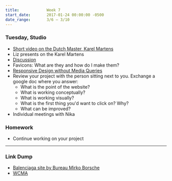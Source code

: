 ```yaml
---
title:            Week 7
start_date:       2017-01-24 00:00:00 -0500
date_range:       3/6 – 3/10
---
```


### Tuesday, Studio
- [Short video on the Dutch Master, Karel Martens](https://www.youtube.com/watch?v=CkZT7-Xn4C4)
- Liz presents on the Karel Martens
- [Discussion](https://docs.google.com/document/d/1u9YzlVlWybXNrVRZprGG2B2o1GPysWDT4bLZ5M9MyEw/edit?usp=sharing)
- Favicons: What are they and how do I make them?
- [Responsive Design without Media Queries](../assets/lectures/studio/responsive-intro.zip)
- Review your project with the person sitting next to you. Exchange a google doc where you answer:<br/>
    * What is the point of the website?
    * What is working conceptually?
    * What is working visually?
    * What is the first thing you'd want to click on? Why?
    * What can be improved?
- Individual meetings with Nika

### Homework

- Continue working on your project

---

### Link Dump

- [Balenciaga site by Bureau Mirko Borsche](https://www.balenciaga.com/us/)
- [WCMA](http://wcma.williams.edu/)
